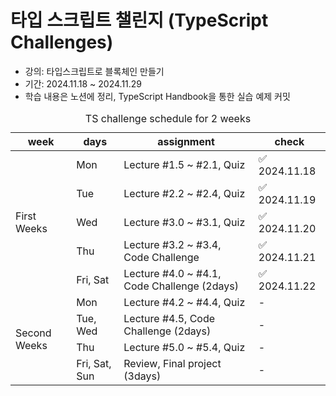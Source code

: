 # 타입 스크립트 챌린지 (TypeScript Challenges) <br />

- 강의: 타입스크립트로 블록체인 만들기 <br />
- 기간: 2024.11.18 ~ 2024.11.29 <br />
- 학습 내용은 노션에 정리, TypeScript Handbook을 통한 실습 예제 커밋
<table>
  <caption>TS challenge schedule for 2 weeks</caption>
    <thead>
    <tr>
      <th scope="col">week</th>
      <th scope="col">days</th>
      <th scope="col">assignment</th>
      <th scope="col">check</th>
    </tr>
    </thead>
    <tbody>
      <tr>
        <td rowspan="5">First Weeks</td>
        <td>Mon</td>
        <td>Lecture #1.5 ~ #2.1, Quiz</td>
        <td>✅ 2024.11.18</td>
      </tr>
      <tr>
        <td>Tue</td>
        <td>Lecture #2.2 ~ #2.4, Quiz</td>
        <td>✅ 2024.11.19</td>
      </tr>
      <tr>
        <td>Wed</td>
        <td>Lecture #3.0 ~ #3.1, Quiz</td>
        <td>✅ 2024.11.20</td>
      </tr>
      <tr>
        <td>Thu</td>
        <td>Lecture #3.2 ~ #3.4, Code Challenge</td>
        <td>✅ 2024.11.21</td>
      </tr>
      <tr>
        <td>Fri, Sat</td>
        <td>Lecture #4.0 ~ #4.1, Code Challenge (2days)</td>
        <td>✅ 2024.11.22</td>
      </tr>
       <tr>
        <td rowspan="5">Second Weeks</td>
        <td>Mon</td>
        <td>Lecture #4.2 ~ #4.4, Quiz</td>
        <td> - </td>
      </tr>
      <tr>
        <td>Tue, Wed</td>
        <td>Lecture #4.5, Code Challenge (2days)</td>
        <td> - </td>
      </tr>
      <tr>
        <td>Thu</td>
        <td>Lecture #5.0 ~ #5.4, Quiz</td>
        <td> - </td>
      </tr>
      <tr>
        <td>Fri, Sat, Sun</td>
        <td>Review, Final project (3days)</td>
        <td> - </td>
      </tr>
    </tbody>
</table>
